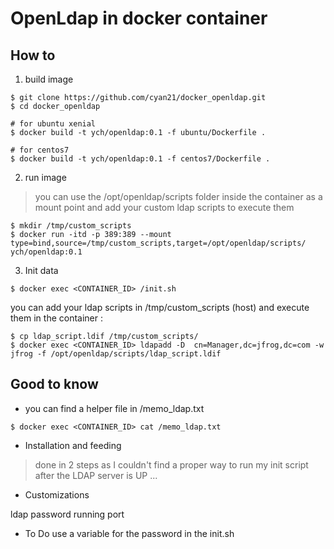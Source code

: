 # OpenLdap in docker container 


## How to 

1. build image

```
$ git clone https://github.com/cyan21/docker_openldap.git
$ cd docker_openldap

# for ubuntu xenial 
$ docker build -t ych/openldap:0.1 -f ubuntu/Dockerfile .

# for centos7
$ docker build -t ych/openldap:0.1 -f centos7/Dockerfile .
```

2. run image

> you can use the /opt/openldap/scripts folder inside the container as a mount point and add your custom ldap scripts to execute them
```
$ mkdir /tmp/custom_scripts
$ docker run -itd -p 389:389 --mount type=bind,source=/tmp/custom_scripts,target=/opt/openldap/scripts/ ych/openldap:0.1
```

3. Init data 

```
$ docker exec <CONTAINER_ID> /init.sh
```

you can add your ldap scripts in /tmp/custom_scripts (host) and execute them in the container : 

```
$ cp ldap_script.ldif /tmp/custom_scripts/ 
$ docker exec <CONTAINER_ID> ldapadd -D  cn=Manager,dc=jfrog,dc=com -w jfrog -f /opt/openldap/scripts/ldap_script.ldif 
```



## Good to know 

* you can find a helper file in /memo_ldap.txt

```
$ docker exec <CONTAINER_ID> cat /memo_ldap.txt 
```

* Installation and feeding 

> done in 2 steps as I couldn't find a proper way to run my init script after the LDAP server is UP ...



* Customizations

ldap password 
running port

* To Do
use a variable for the password in the init.sh
